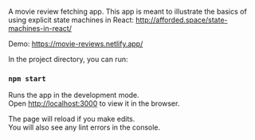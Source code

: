 A movie review fetching app. This app is meant to illustrate the basics of using explicit state machines in React: http://afforded.space/state-machines-in-react/

Demo: https://movie-reviews.netlify.app/

In the project directory, you can run:

### `npm start`

Runs the app in the development mode.<br />
Open [http://localhost:3000](http://localhost:3000) to view it in the browser.

The page will reload if you make edits.<br />
You will also see any lint errors in the console.
